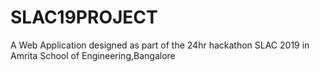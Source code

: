 # SLAC19PROJECT
A Web Application designed as part of the 24hr hackathon SLAC 2019 in Amrita School of Engineering,Bangalore
